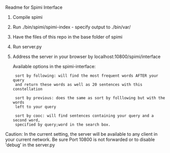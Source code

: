 Readme for Spimi Interface

1. Compile spimi
2. Run ./bin/spimi/spimi-index - specify output to ./bin/var/
3. Have the files of this repo in the base folder of spimi
4. Run server.py
5. Address the server in your browser by localhost:10800/spimi/interface

    Available options in the spimi-interface:

        sort by following: will find the most frequent words AFTER your query
        and return these words as well as 20 sentences with this constellation

        sort by previous: does the same as sort by folllowing but with the words
        left to your query

        sort by cooc: will find sentences containing your query and a second word,
        specified by query;word in the search box.

Caution: In the current setting, the server will be available to any client
in your current network. Be sure Port 10800 is not forwarded or to disable
'debug' in the server.py

